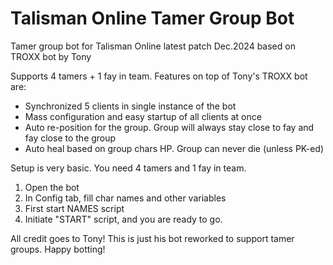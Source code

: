 # Talisman Online Tamer Group Bot
Tamer group bot for Talisman Online latest patch Dec.2024 based on TROXX bot by Tony

Supports 4 tamers + 1 fay in team.
Features on top of Tony's TROXX bot are:
- Synchronized 5 clients in single instance of the bot
- Mass configuration and easy startup of all clients at once
- Auto re-position for the group. Group will always stay close to fay and fay close to the group
- Auto heal based on group chars HP. Group can never die (unless PK-ed)
  
Setup is very basic.
You need 4 tamers and 1 fay in team.
1. Open the bot
2. In Config tab, fill char names and other variables
3. First start NAMES script
4. Initiate "START" script, and you are ready to go.

All credit goes to Tony! This is just his bot reworked to support tamer groups. Happy botting!
